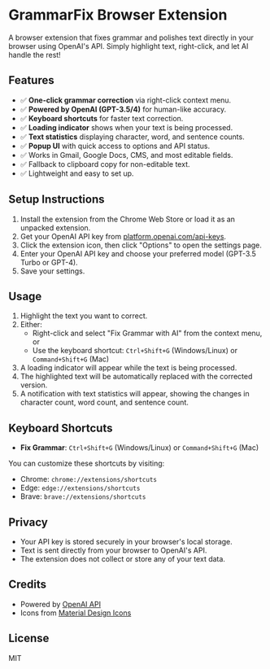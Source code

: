 # GrammarFix Browser Extension

A browser extension that fixes grammar and polishes text directly in your browser using OpenAI's API. Simply highlight text, right-click, and let AI handle the rest!


## Features
- ✅ **One-click grammar correction** via right-click context menu.
- ✅ **Powered by OpenAI (GPT-3.5/4)** for human-like accuracy.
- ✅ **Keyboard shortcuts** for faster text correction.
- ✅ **Loading indicator** shows when your text is being processed.
- ✅ **Text statistics** displaying character, word, and sentence counts.
- ✅ **Popup UI** with quick access to options and API status.
- ✅ Works in Gmail, Google Docs, CMS, and most editable fields.
- ✅ Fallback to clipboard copy for non-editable text.
- ✅ Lightweight and easy to set up.

## Setup Instructions
1. Install the extension from the Chrome Web Store or load it as an unpacked extension.
2. Get your OpenAI API key from [platform.openai.com/api-keys](https://platform.openai.com/api-keys).
3. Click the extension icon, then click "Options" to open the settings page.
4. Enter your OpenAI API key and choose your preferred model (GPT-3.5 Turbo or GPT-4).
5. Save your settings.

## Usage
1. Highlight the text you want to correct.
2. Either:
   - Right-click and select "Fix Grammar with AI" from the context menu, or
   - Use the keyboard shortcut: `Ctrl+Shift+G` (Windows/Linux) or `Command+Shift+G` (Mac)
3. A loading indicator will appear while the text is being processed.
4. The highlighted text will be automatically replaced with the corrected version.
5. A notification with text statistics will appear, showing the changes in character count, word count, and sentence count.

## Keyboard Shortcuts
- **Fix Grammar**: `Ctrl+Shift+G` (Windows/Linux) or `Command+Shift+G` (Mac)

You can customize these shortcuts by visiting:
- Chrome: `chrome://extensions/shortcuts`
- Edge: `edge://extensions/shortcuts`
- Brave: `brave://extensions/shortcuts`

## Privacy
- Your API key is stored securely in your browser's local storage.
- Text is sent directly from your browser to OpenAI's API.
- The extension does not collect or store any of your text data.

## Credits
- Powered by [OpenAI API](https://openai.com/blog/openai-api)
- Icons from [Material Design Icons](https://material.io/resources/icons/)

## License
MIT

